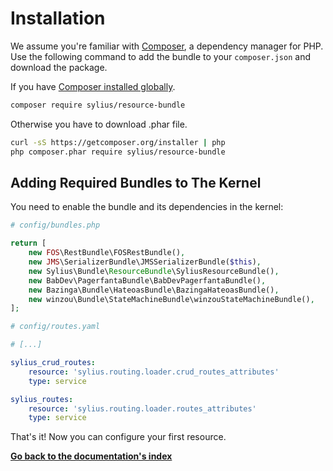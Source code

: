 # Installation

We assume you're familiar with [Composer](http://packagist.org), a dependency manager for PHP.
Use the following command to add the bundle to your ``composer.json`` and download the package.

If you have [Composer installed globally](http://getcomposer.org/doc/00-intro.md#globally).

```bash
composer require sylius/resource-bundle
```
Otherwise you have to download .phar file.

```bash
curl -sS https://getcomposer.org/installer | php
php composer.phar require sylius/resource-bundle
```
## Adding Required Bundles to The Kernel

You need to enable the bundle and its dependencies in the kernel:

```php
# config/bundles.php

return [
    new FOS\RestBundle\FOSRestBundle(),
    new JMS\SerializerBundle\JMSSerializerBundle($this),
    new Sylius\Bundle\ResourceBundle\SyliusResourceBundle(),
    new BabDev\PagerfantaBundle\BabDevPagerfantaBundle(),
    new Bazinga\Bundle\HateoasBundle\BazingaHateoasBundle(),
    new winzou\Bundle\StateMachineBundle\winzouStateMachineBundle(),
];
```

```yaml
# config/routes.yaml

# [...]

sylius_crud_routes:
    resource: 'sylius.routing.loader.crud_routes_attributes'
    type: service

sylius_routes:
    resource: 'sylius.routing.loader.routes_attributes'
    type: service
```

That's it! Now you can configure your first resource.

**[Go back to the documentation's index](index.md)**
